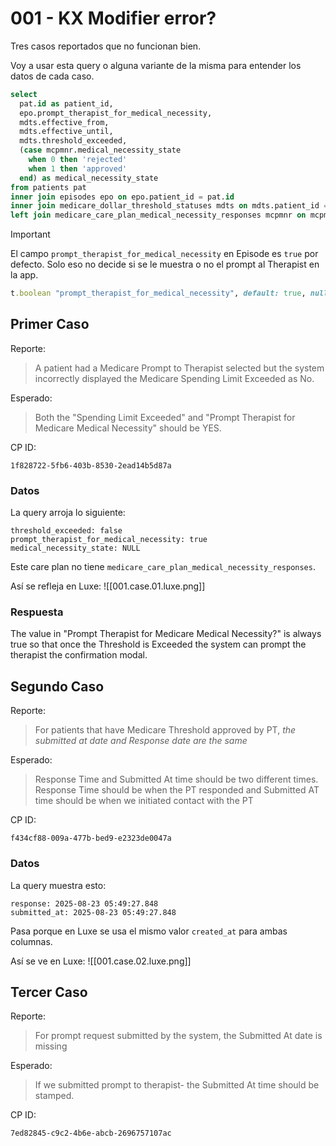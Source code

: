 # 001 - KX Modifier error?

Tres casos reportados que no funcionan bien.

Voy a usar esta query o alguna variante de la misma para entender los datos de cada caso.
```sql
select
  pat.id as patient_id,
  epo.prompt_therapist_for_medical_necessity,
  mdts.effective_from,
  mdts.effective_until,
  mdts.threshold_exceeded,
  (case mcpmnr.medical_necessity_state
    when 0 then 'rejected'
    when 1 then 'approved'
  end) as medical_necessity_state
from patients pat
inner join episodes epo on epo.patient_id = pat.id
inner join medicare_dollar_threshold_statuses mdts on mdts.patient_id = pat.id
left join medicare_care_plan_medical_necessity_responses mcpmnr on mcpmnr.medicare_dollar_threshold_status_id = mdts.id
```

> [!Important]
> El campo `prompt_therapist_for_medical_necessity` en Episode es `true` por defecto. Solo eso no decide si se le muestra o no el prompt al Therapist en la app.
> 
> ```ruby
> t.boolean "prompt_therapist_for_medical_necessity", default: true, null: false
> ```

## Primer Caso

Reporte:
> A patient had a Medicare Prompt to Therapist selected but the system incorrectly displayed the Medicare Spending Limit Exceeded as No.

Esperado:
> Both the "Spending Limit Exceeded" and "Prompt Therapist for Medicare Medical Necessity" should be YES.

CP ID:
```
1f828722-5fb6-403b-8530-2ead14b5d87a
```

### Datos

La query arroja lo siguiente:

```
threshold_exceeded: false
prompt_therapist_for_medical_necessity: true
medical_necessity_state: NULL
```

Este care plan no tiene `medicare_care_plan_medical_necessity_responses`.

Así se refleja en Luxe:
![[001.case.01.luxe.png]]

### Respuesta

The value in "Prompt Therapist for Medicare Medical Necessity?" is always true so that once the Threshold is Exceeded the system can prompt the therapist the confirmation modal.

## Segundo Caso

Reporte:
> For patients that have Medicare Threshold approved by PT, *the submitted at date and Response date are the same*

Esperado:
> Response Time and Submitted At time should be two different times. Response Time should be when the PT responded and Submitted AT time should be when we initiated contact with the PT

CP ID:
```
f434cf88-009a-477b-bed9-e2323de0047a
```

### Datos

La query muestra esto:
```
response: 2025-08-23 05:49:27.848
submitted_at: 2025-08-23 05:49:27.848
```

Pasa porque en Luxe se usa el mismo valor `created_at` para ambas columnas.

Así se ve en Luxe:
![[001.case.02.luxe.png]]

## Tercer Caso

Reporte:
> For prompt request submitted by the system, the Submitted At date is missing

Esperado:
> If we submitted prompt to therapist- the Submitted At time should be stamped.

CP ID:
```
7ed82845-c9c2-4b6e-abcb-2696757107ac
```
